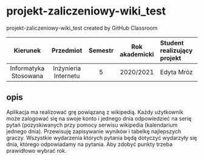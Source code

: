# projekt-zaliczeniowy-wiki_test
projekt-zaliczeniowy-wiki_test created by GitHub Classroom

| Kierunek              | Przedmiot            | Semestr | Rok akademicki |Student realizujący projekt|
| :-------------------: | :-------------------:| :-----: | :------------: |:--------------------------|
| Informatyka Stosowana | Inżynieria Internetu | 5       | 2020/2021      |Edyta Mróz                 |

## opis
Aplikacja ma realizować grę powiązaną z wikipedią. Każdy użytkownik może zalogować się na swoje konto i jednego dnia odpowiedzieć na serię pytań (pozyskiwanych przy pomocy serwisu wikipedia (kalendarium jednego dnia).
Przewisuję zapisywanie wyników i tabelkę najlepszych graczy. 
Wszystkie wydarzenia których pytania będą dotyczyć wydarzyły się dnia, którego odpowiadamy na pytania. 
Aby zdobyć punkty trzeba prawidłowo wybrać rok.
